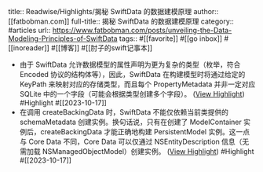 title:: Readwise/Highlights/揭秘 SwiftData 的数据建模原理
author:: [[fatbobman.com]]
full-title:: 揭秘 SwiftData 的数据建模原理
category:: #articles
url:: https://www.fatbobman.com/posts/unveiling-the-Data-Modeling-Principles-of-SwiftData
tags:: #[[favorite]] #[[go inbox]] #[[inoreader]] #[[博客]] #[[肘子的swift记事本]]
- 由于 SwiftData 允许数据模型的属性声明为更为复杂的类型（枚举，符合 Encoded 协议的结构体等），因此，SwiftData 在构建模型时将通过给定的 KeyPath 来映射对应的存储类型，而且每个 PropertyMetadata 并非一定对应 SQLite 中的一个字段（可能会根据类型创建多个字段）。 ([View Highlight](https://read.readwise.io/read/01hcy4we7jw703xpfkghr9mpy1)) #Highlight #[[2023-10-17]]
- 在调用 createBackingData 时，SwiftData 不能仅依赖当前类提供的 schemaMetadata 创建实例。换句话说，只有在创建了 ModelContainer 实例后，createBackingData 才能正确地构建 PersistentModel 实例。这一点与 Core Data 不同，Core Data 可以仅通过 NSEntityDescription 信息（无需加载 NSManagedObjectModel）创建实例。 ([View Highlight](https://read.readwise.io/read/01hcy4zzncmgvh6tb31tby8nhf)) #Highlight #[[2023-10-17]]